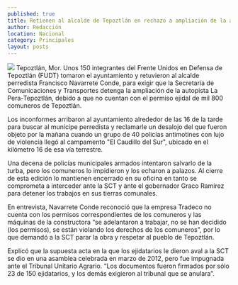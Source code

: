```yaml
---
published: true
title: Retienen al alcalde de Tepoztlán en rechazo a ampliación de la autopista La Pera
author: Redacción
location: Nacional
category: Principales
layout: posts
---
```


![](http://i.imgur.com/uDvPmrVm.jpg)
Tepoztlán, Mor. Unos 150 integrantes del Frente Unidos en Defensa de Tepoztlán (FUDT) tomaron el ayuntamiento y retuvieron al alcalde perredista Francisco Navarrete Conde, para exigir que la Secretaría de Comunicaciones y Transportes detenga la ampliación de la autopista La Pera-Tepoztlán, debido a que no cuentan con el permiso ejidal de mil 800 comuneros de Tepoztlán.

Los inconformes arribaron al ayuntamiento alrededor de las 16 de la tarde para buscar al munícipe perredista y reclamarle un desalojo del que fueron objeto por la mañana cuando un grupo de 40 policías antimotines con lujo de violencia llegó al campamento "El Caudillo del Sur", ubicado en el kilómetro 16 de esa vía terrestre.

Una decena de policías municipales armados intentaron salvarlo de la turba, pero los comuneros lo impidieron y los echaron a palazos. Al cierre de esta edición lo mantienen encerrado en su oficina en tanto se comprometa a interceder ante la SCT y ante el gobernador Graco Ramírez para detener los trabajos en sus tierras comunales.

En entrevista, Navarrete Conde reconoció que la empresa Tradeco no cuenta con los permisos correspondientes de los comuneros y las máquinas de la constructora “se adelantaron a trabajar, no se han decidido (los permisos), se están violando los derechos de los comuneros", por lo que demandó a la SCT parar la obra y respetar al pueblo de Tepoztlán.

Explicó que la supuesta acta en la que los ejidatarios le dieron aval a la SCT se dio en una asamblea celebrada en marzo de 2012, pero fue impugnada ante el Tribunal Unitario Agrario. “Los documentos fueron firmados por sólo 23 de 150 ejidatarios, y los demás exigieron al tribunal que se anulara”.
